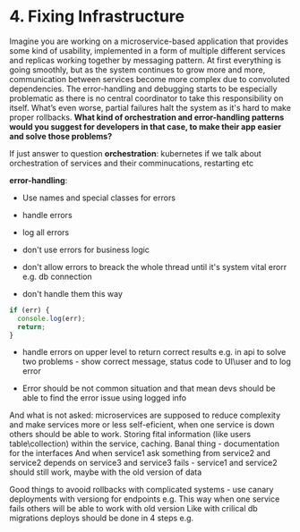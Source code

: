 # 4. Fixing Infrastructure

Imagine you are working on a microservice-based application that provides some kind of usability, implemented in a form of multiple different services and replicas working together by messaging pattern. At first everything is going smoothly, but as the system continues to grow more and more, communication between services become more complex due to convoluted dependencies. The error-handling and debugging starts to be especially problematic as there is no central coordinator to take this responsibility on itself. What’s even worse, partial failures halt the system as it's hard to make proper rollbacks.
**What kind of orchestration and error-handling patterns would you suggest for developers in that case, to make their app easier and solve those problems?**

If just answer to question
**orchestration**: kubernetes if we talk about orchestration of services and their comminucations, restarting etc

**error-handling**:

- Use names and special classes for errors

- handle errors

- log all errors

- don't use errors for business logic

- don't allow errors to breack the whole thread until it's system vital erorr e.g. db connection

- don't handle them this way

```js
if (err) {
  console.log(err);
  return;
}
```

- handle errors on upper level to return correct results e.g. in api to solve two problems - show correct message, status code to UI\user and to log error

- Error should be not common situation and that mean devs should be able to find the error issue using logged info

And what is not asked:
microservices are supposed to reduce complexity and make services more or less self-eficient, when one service is down others should be able to work.
Storing fital information (like users table\collection) within the service, caching.
Banal thing - documentation for the interfaces
And when service1 ask something from service2 and service2 depends on service3 and service3 fails - service1 and service2 should still work, maybe with the old version of data

Good things to avooid rollbacks with complicated systems - use canary deployments with versiong for endpoints e.g.
This way when one service fails others will be able to work with old version
Like with crilical db migrations deploys should be done in 4 steps e.g.